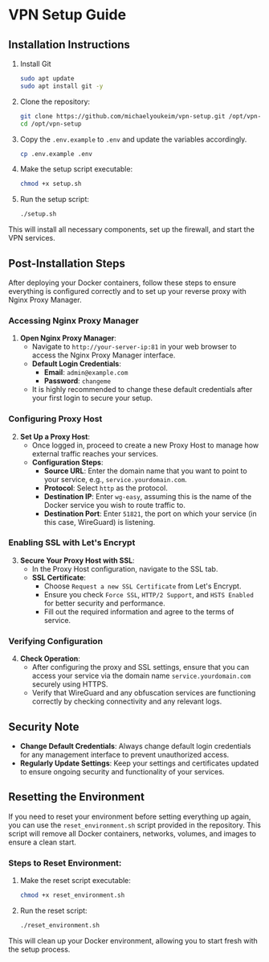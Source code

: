 # VPN Setup Guide

## Installation Instructions

1. Install Git
   ```bash
   sudo apt update
   sudo apt install git -y
   ```

2. Clone the repository:
   ```bash
   git clone https://github.com/michaelyoukeim/vpn-setup.git /opt/vpn-setup
   cd /opt/vpn-setup
   ```

3. Copy the `.env.example` to `.env` and update the variables accordingly.
   ```bash
   cp .env.example .env
   ```

4. Make the setup script executable:
   ```bash
   chmod +x setup.sh
   ```

5. Run the setup script:
   ```bash
   ./setup.sh
   ```

This will install all necessary components, set up the firewall, and start the VPN services.


## Post-Installation Steps

After deploying your Docker containers, follow these steps to ensure everything is configured correctly and to set up your reverse proxy with Nginx Proxy Manager.

### Accessing Nginx Proxy Manager

1. **Open Nginx Proxy Manager**:
   - Navigate to `http://your-server-ip:81` in your web browser to access the Nginx Proxy Manager interface.
   - **Default Login Credentials**:
     - **Email**: `admin@example.com`
     - **Password**: `changeme`
   - It is highly recommended to change these default credentials after your first login to secure your setup.

### Configuring Proxy Host

2. **Set Up a Proxy Host**:
   - Once logged in, proceed to create a new Proxy Host to manage how external traffic reaches your services.
   - **Configuration Steps**:
     - **Source URL**: Enter the domain name that you want to point to your service, e.g., `service.yourdomain.com`.
     - **Protocol**: Select `http` as the protocol.
     - **Destination IP**: Enter `wg-easy`, assuming this is the name of the Docker service you wish to route traffic to.
     - **Destination Port**: Enter `51821`, the port on which your service (in this case, WireGuard) is listening.

### Enabling SSL with Let's Encrypt

3. **Secure Your Proxy Host with SSL**:
   - In the Proxy Host configuration, navigate to the SSL tab.
   - **SSL Certificate**:
     - Choose `Request a new SSL Certificate` from Let's Encrypt.
     - Ensure you check `Force SSL`, `HTTP/2 Support`, and `HSTS Enabled` for better security and performance.
     - Fill out the required information and agree to the terms of service.

### Verifying Configuration

4. **Check Operation**:
   - After configuring the proxy and SSL settings, ensure that you can access your service via the domain name `service.yourdomain.com` securely using HTTPS.
   - Verify that WireGuard and any obfuscation services are functioning correctly by checking connectivity and any relevant logs.

## Security Note

- **Change Default Credentials**: Always change default login credentials for any management interface to prevent unauthorized access.
- **Regularly Update Settings**: Keep your settings and certificates updated to ensure ongoing security and functionality of your services.


## Resetting the Environment

If you need to reset your environment before setting everything up again, you can use the `reset_environment.sh` script provided in the repository. This script will remove all Docker containers, networks, volumes, and images to ensure a clean start.

### Steps to Reset Environment:

1. Make the reset script executable:
   ```bash
   chmod +x reset_environment.sh
   ```

2. Run the reset script:
   ```bash
   ./reset_environment.sh
   ```

This will clean up your Docker environment, allowing you to start fresh with the setup process.